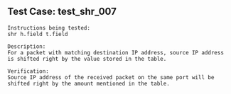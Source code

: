 Test Case: test_shr_007
-----------------------

    Instructions being tested:
	shr h.field t.field

	Description:
	For a packet with matching destination IP address, source IP address is shifted right by the value stored in the table.

	Verification:
	Source IP address of the received packet on the same port will be shifted right by the amount mentioned in the table.

